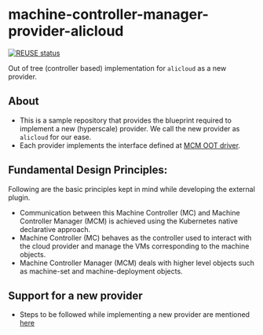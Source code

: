 # machine-controller-manager-provider-alicloud

[![REUSE status](https://api.reuse.software/badge/github.com/gardener/machine-controller-manager-provider-alicloud)](https://api.reuse.software/info/github.com/gardener/machine-controller-manager-provider-alicloud)

Out of tree (controller based) implementation for `alicloud` as a new provider.

## About
- This is a sample repository that provides the blueprint required to implement a new (hyperscale) provider. We call the new provider as `alicloud` for our ease.
- Each provider implements the interface defined at [MCM OOT driver](https://github.com/gardener/machine-controller-manager/blob/master/pkg/util/provider/driver/driver.go).

## Fundamental Design Principles:
Following are the basic principles kept in mind while developing the external plugin.
* Communication between this Machine Controller (MC) and Machine Controller Manager (MCM) is achieved using the Kubernetes native declarative approach.
* Machine Controller (MC) behaves as the controller used to interact with the cloud provider and manage the VMs corresponding to the machine objects.
* Machine Controller Manager (MCM) deals with higher level objects such as machine-set and machine-deployment objects.

## Support for a new provider
- Steps to be followed while implementing a new provider are mentioned [here](https://github.com/gardener/machine-controller-manager/blob/master/docs/development/cp_support_new.md)
